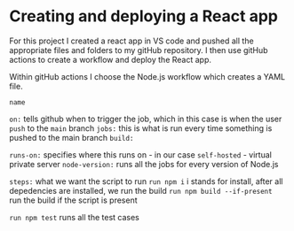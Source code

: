 # Creating and deploying a React app

For this project I created a react app in VS code and pushed all the appropriate files and folders to my gitHub repository. I then use gitHub actions to create a workflow and deploy the React app. 

Within gitHub actions I choose the Node.js workflow which creates a YAML file. 

`name`


`on:` tells github when to trigger the job, which in this case is when the user `push` to the `main` branch
`jobs:` this is what is run every time something is pushed to the main branch
`build:` 

`runs-on:` specifies where this runs on - in our case `self-hosted` - virtual private server
`node-version:` runs all the jobs for every version of Node.js

`steps:` what we want the script to run
`run npm i` i stands for install, 
after all depedencies are installed, we run the build 
`run npm build --if-present ` run the build if the script is present

`run npm test` runs all the test cases 

